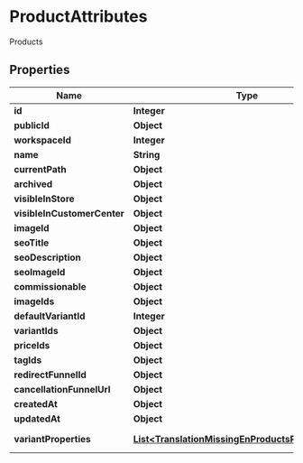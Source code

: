 

# ProductAttributes

Products

## Properties

| Name | Type | Description | Notes |
|------------ | ------------- | ------------- | -------------|
|**id** | **Integer** | ID |  |
|**publicId** | **Object** | Product public ID |  [optional] |
|**workspaceId** | **Integer** | Workspace ID |  |
|**name** | **String** | Product name |  |
|**currentPath** | **Object** | Current Path |  [optional] |
|**archived** | **Object** | Archived |  [optional] |
|**visibleInStore** | **Object** | Visible in store |  [optional] |
|**visibleInCustomerCenter** | **Object** | Visible in customer center |  [optional] |
|**imageId** | **Object** | Image |  [optional] |
|**seoTitle** | **Object** | SEO title |  [optional] |
|**seoDescription** | **Object** | SEO description |  [optional] |
|**seoImageId** | **Object** | SEO image |  [optional] |
|**commissionable** | **Object** | Commissionable |  [optional] |
|**imageIds** | **Object** | Images |  [optional] |
|**defaultVariantId** | **Integer** | Default Variant |  |
|**variantIds** | **Object** | Variant IDs |  [optional] |
|**priceIds** | **Object** | Price IDs |  [optional] |
|**tagIds** | **Object** | Tags |  [optional] |
|**redirectFunnelId** | **Object** | Redirect funnel |  [optional] |
|**cancellationFunnelUrl** | **Object** | Cancellation Funnel Url |  [optional] |
|**createdAt** | **Object** | Added |  [optional] |
|**updatedAt** | **Object** | Updated |  [optional] |
|**variantProperties** | [**List&lt;TranslationMissingEnProductsPropertiesTitle&gt;**](TranslationMissingEnProductsPropertiesTitle.md) | Translation missing: en.products/properties.fields.variant_properties.heading |  [optional] |



